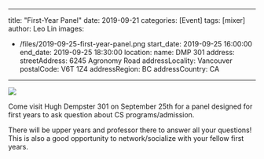 
---
title: "First-Year Panel"
date: 2019-09-21
categories: [Event]
tags: [mixer]
author: Leo Lin
images:
  - /files/2019-09-25-first-year-panel.png
start_date: 2019-09-25 16:00:00
end_date: 2019-09-25 18:30:00
location:
  name: DMP 301
  address:
    streetAddress: 6245 Agronomy Road
    addressLocality: Vancouver
    postalCode: V6T 1Z4
    addressRegion: BC
    addressCountry: CA
---

![](/files/2019-09-25-first-year-panel.png)


Come visit Hugh Dempster 301 on September 25th for a panel designed for first years to ask question about CS programs/admission. 

There will be upper years and professor there to answer all your questions! This is also a good opportunity to network/socialize with your fellow first years.